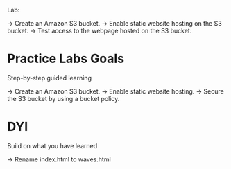 Lab:

-> Create an Amazon S3 bucket.
-> Enable static website hosting on the S3 bucket.
-> Test access to the webpage hosted on the S3 bucket.

# Practice Labs Goals

Step-by-step guided learning

-> Create an Amazon S3 bucket.
-> Enable static website hosting.
-> Secure the S3 bucket by using a bucket policy.

# DYI

Build on what you have learned

-> Rename index.html to waves.html
